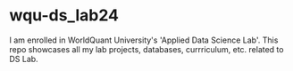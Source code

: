 # wqu-ds_lab24
I am enrolled in WorldQuant University's 'Applied Data Science Lab'. This repo showcases all my lab projects, databases, currriculum, etc. related to DS Lab.
